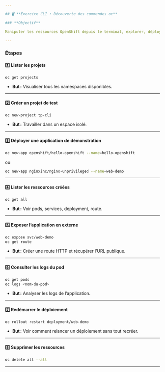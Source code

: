 ```yaml
---

## 🖥️ **Exercice CLI : Découverte des commandes oc**

### **Objectif**

Manipuler les ressources OpenShift depuis le terminal, explorer, déployer et observer le cycle de vie d’une application.

---
```


### **Étapes**

#### 1️⃣ **Lister les projets**

```bash
oc get projects
```

* **But :** Visualiser tous les namespaces disponibles.

---

#### 2️⃣ **Créer un projet de test**

```bash
oc new-project tp-cli
```

* **But :** Travailler dans un espace isolé.

---

#### 3️⃣ **Déployer une application de démonstration**

```bash
oc new-app openshift/hello-openshift --name=hello-openshift
```
ou

```bash
oc new-app nginxinc/nginx-unprivileged --name=web-demo
```

---

#### 4️⃣ **Lister les ressources créées**

```bash
oc get all
```

* **But :** Voir pods, services, deployment, route.

---

#### 5️⃣ **Exposer l’application en externe**

```bash
oc expose svc/web-demo
oc get route
```

* **But :** Créer une route HTTP et récupérer l’URL publique.

---

#### 6️⃣ **Consulter les logs du pod**

```bash
oc get pods
oc logs <nom-du-pod>
```

* **But :** Analyser les logs de l’application.

---

#### 7️⃣ **Redémarrer le déploiement**

```bash
oc rollout restart deployment/web-demo
```

* **But :** Voir comment relancer un déploiement sans tout recréer.

---

#### 8️⃣ **Supprimer les ressources**

```bash
oc delete all --all
```
---